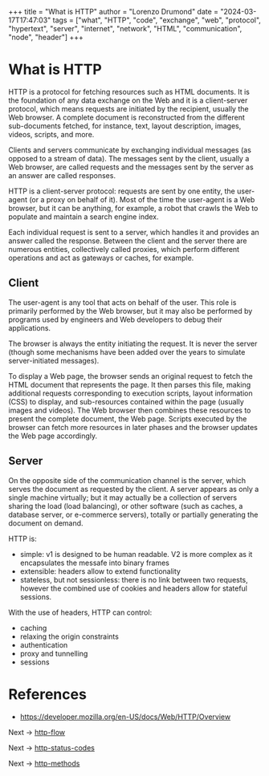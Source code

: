 +++
title = "What is HTTP"
author = "Lorenzo Drumond"
date = "2024-03-17T17:47:03"
tags = ["what",  "HTTP",  "code",  "exchange",  "web",  "protocol",  "hypertext",  "server",  "internet",  "network",  "HTML",  "communication",  "node",  "header"]
+++


# What is HTTP
HTTP is a protocol for fetching resources such as HTML documents. It is the foundation of any data exchange on the Web and it is a client-server protocol, which means requests are initiated by the recipient, usually the Web browser. A complete document is reconstructed from the different sub-documents fetched, for instance, text, layout description, images, videos, scripts, and more.

Clients and servers communicate by exchanging individual messages (as opposed to a stream of data). The messages sent by the client, usually a Web browser, are called requests and the messages sent by the server as an answer are called responses.

HTTP is a client-server protocol: requests are sent by one entity, the user-agent (or a proxy on behalf of it). Most of the time the user-agent is a Web browser, but it can be anything, for example, a robot that crawls the Web to populate and maintain a search engine index.

Each individual request is sent to a server, which handles it and provides an answer called the response. Between the client and the server there are numerous entities, collectively called proxies, which perform different operations and act as gateways or caches, for example.

## Client
The user-agent is any tool that acts on behalf of the user. This role is primarily performed by the Web browser, but it may also be performed by programs used by engineers and Web developers to debug their applications.

 The browser is always the entity initiating the request. It is never the server (though some mechanisms have been added over the years to simulate server-initiated messages).

To display a Web page, the browser sends an original request to fetch the HTML document that represents the page. It then parses this file, making additional requests corresponding to execution scripts, layout information (CSS) to display, and sub-resources contained within the page (usually images and videos). The Web browser then combines these resources to present the complete document, the Web page. Scripts executed by the browser can fetch more resources in later phases and the browser updates the Web page accordingly.

## Server
On the opposite side of the communication channel is the server, which serves the document as requested by the client. A server appears as only a single machine virtually; but it may actually be a collection of servers sharing the load (load balancing), or other software (such as caches, a database server, or e-commerce servers), totally or partially generating the document on demand.



HTTP is:

- simple: v1 is designed to be human readable. V2 is more complex as it encapsulates the messafe into binary frames
- extensible: headers allow to extend functionality
- stateless, but not sessionless: there is no link between two requests, however the combined use of cookies and headers allow for stateful sessions.

With the use of headers, HTTP can control:

- caching
- relaxing the origin constraints
- authentication
- proxy and tunnelling
- sessions

# References
- https://developer.mozilla.org/en-US/docs/Web/HTTP/Overview

Next -> [http-flow](/wiki/http-flow/)

Next -> [http-status-codes](/wiki/http-status-codes/)

Next -> [http-methods](/wiki/http-methods/)
